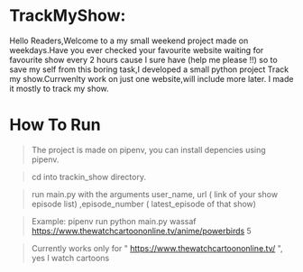 # TrackMyShow:
 
 Hello Readers,Welcome to a my small weekend project made on weekdays.Have you ever checked your favourite website waiting for favourite show every 2 hours cause I sure have (help me please !!)
 so to save my self from this boring task,I developed a small python project Track my show.Currwenlty work on just one website,will include more later.
 I made it mostly to track my show.
 
 # How To Run
 
 > The project is made on pipenv, you can install depencies using pipenv.
 
 > cd into trackin_show directory.
 
 > run main.py with the arguments user_name, url ( link of your show episode list) ,episode_number ( latest_episode of that show)
 
 > Example: pipenv run python main.py wassaf https://www.thewatchcartoononline.tv/anime/powerbirds 5
 
 > Currently works only for " https://www.thewatchcartoononline.tv/  ", yes I watch cartoons 
